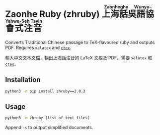 # Zaonhe Ruby (zhruby) <ruby>上海話吳語協會式注音<rt>Zaonhegho Wunyu–Yahwe-Seh Tsyin</ruby>

Converts Traditional Chinese passage to TeX-flavoured ruby and outputs PDF. Requires `xelatex` and [`ctex`](https://github.com/CTeX-org/ctex-kit).

輸入中文文本文檔，輸出上海話注音的 LaTeX 文檔及 PDF。需要 `xelatex` 和 [`ctex`](https://github.com/CTeX-org/ctex-kit)。

## Installation

```bash
python3 -m pip install zhruby==2.0.3
```

## Usage

```bash
python3 -m zhruby [list of text files]
```

Append `-s` to output simplified documents.
